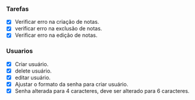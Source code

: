 ### Tarefas

- [x] Verificar erro na criação de notas.
- [x] verificar erro na exclusão de notas.
- [x] Verificar erro na edição de notas.

### Usuarios

- [x] Criar usuário.
- [x] delete usuário.
- [x] editar usuário.
- [x] Ajustar o formato da senha para criar usuário.
- [x] Senha alterada para 4 caracteres, deve ser alterado para 6 caracteres.
